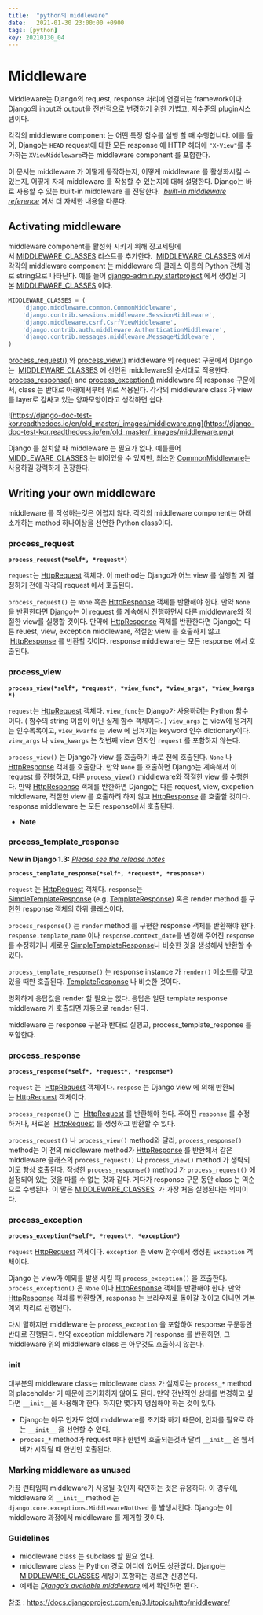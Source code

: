 ```yaml
---
title:  "python의 middleware"
date:   2021-01-30 23:00:00 +0900
tags: [python]
key: 20210130_04
---
```


# Middleware

Middleware는 Django의 request, response 처리에 연결되는 framework이다. Django의 input과 output을 전반적으로 변경하기 위한 가볍고, 저수준의 plugin시스템이다.

각각의 middleware component 는 어떤 특정 함수를 실행 할 때 수행합니다. 예를 들어, Django는 `HEAD` request에 대한 모든 response 에  HTTP 헤더에 `"X-View"`를 추가하는 `XViewMiddleware`라는 middleware component 를 포함한다.

이 문서는 middleware 가 어떻게 동작하는지, 어떻게 middleware 를 활성화시킬 수 있는지, 어떻게 자체 middleware 를 작성할 수 있는지에 대해 설명한다. Django는 바로 사용할 수 있는 built-in middleware 를 전달한다.  *[built-in middleware reference](https://django-doc-test-kor.readthedocs.io/en/old_master/ref/middleware.html)* 에서 더 자세한 내용을 다룬다.

## Activating middleware

middleware component를 활성화 시키기 위해 장고세팅에서 [MIDDLEWARE_CLASSES](https://django-doc-test-kor.readthedocs.io/en/old_master/ref/settings.html#std:setting-MIDDLEWARE_CLASSES) 리스트를 추가한다.  [MIDDLEWARE_CLASSES](https://django-doc-test-kor.readthedocs.io/en/old_master/ref/settings.html#std:setting-MIDDLEWARE_CLASSES) 에서 각각의 middleware component 는 middleware 의 클래스 이름의 Python 전체 경로 string으로 나타난다. 예를 들어 [django-admin.py startproject](https://django-doc-test-kor.readthedocs.io/en/old_master/ref/django-admin.html#django-admin-startproject) 에서 생성된 기본 [MIDDLEWARE_CLASSES](https://django-doc-test-kor.readthedocs.io/en/old_master/ref/settings.html#std:setting-MIDDLEWARE_CLASSES) 이다. 

```python
MIDDLEWARE_CLASSES = (
    'django.middleware.common.CommonMiddleware',
    'django.contrib.sessions.middleware.SessionMiddleware',
    'django.middleware.csrf.CsrfViewMiddleware',
    'django.contrib.auth.middleware.AuthenticationMiddleware',
    'django.contrib.messages.middleware.MessageMiddleware',
)
```

[process_request()](https://django-doc-test-kor.readthedocs.io/en/old_master/topics/http/middleware.html#process_request) 와 [process_view()](https://django-doc-test-kor.readthedocs.io/en/old_master/topics/http/middleware.html#process_view) middleware 의 request 구문에서 Django는  [MIDDLEWARE_CLASSES](https://django-doc-test-kor.readthedocs.io/en/old_master/ref/settings.html#std:setting-MIDDLEWARE_CLASSES) 에 선언된 middleware의 순서대로 적용한다. [process_response()](https://django-doc-test-kor.readthedocs.io/en/old_master/topics/http/middleware.html#process_response) and [process_exception()](https://django-doc-test-kor.readthedocs.io/en/old_master/topics/http/middleware.html#process_exception) middleware 의 response 구문에서, class 는 반대로 아래에서부터 위로 적용된다. 각각의 middleware class 가 view 를 layer로 감싸고 있는 양파모양이라고 생각하면 쉽다.

![https://django-doc-test-kor.readthedocs.io/en/old_master/_images/middleware.png](https://django-doc-test-kor.readthedocs.io/en/old_master/_images/middleware.png)

Django 를 설치할 때 middleware 는 필요가 없다. 예를들어 [MIDDLEWARE_CLASSES](https://django-doc-test-kor.readthedocs.io/en/old_master/ref/settings.html#std:setting-MIDDLEWARE_CLASSES) 는 비어있을 수 있지만, 최소한 [CommonMiddleware](https://django-doc-test-kor.readthedocs.io/en/old_master/ref/middleware.html#django.middleware.common.CommonMiddleware)는 사용하길 강력하게 권장한다.

## Writing your own middleware

middleware 를 작성하는것은 어렵지 않다. 각각의 middleware component는 아래 소개하는 method 하나이상을 선언한 Python class이다.

### **process_request**

**`process_request(*self*, *request*)`**

`request`는 [HttpRequest](https://django-doc-test-kor.readthedocs.io/en/old_master/ref/request-response.html#django.http.HttpRequest) 객체다. 이 method는 Django가 어느 view 를 실행할 지 결정하기 전에 각각의 request 에서 호출된다.

`process_request()` 는 `None` 혹은 [HttpResponse](https://django-doc-test-kor.readthedocs.io/en/old_master/ref/request-response.html#django.http.HttpResponse) 객체를 반환해야 한다. 만약 `None` 을 반환한다면 Django는 이 request 를 계속해서 진행하면서 다른 middleware와 적절한 view를 실행할 것이다. 만약에 [HttpResponse](https://django-doc-test-kor.readthedocs.io/en/old_master/ref/request-response.html#django.http.HttpResponse) 객체를 반환한다면 Django는 다른 reuest, view, exception middleware, 적절한 view 를 호출하지 않고  [HttpResponse](https://django-doc-test-kor.readthedocs.io/en/old_master/ref/request-response.html#django.http.HttpResponse) 를 반환할 것이다. response middleware는 모든 response 에서 호출된다.

### **process_view**

**`process_view(*self*, *request*, *view_func*, *view_args*, *view_kwargs*)`**

`request`는 [HttpRequest](https://django-doc-test-kor.readthedocs.io/en/old_master/ref/request-response.html#django.http.HttpRequest) 객체다. `view_func`는 Django가 사용하려는 Python 함수 이다. ( 함수의 string 이름이 아닌 실제 함수 객체이다. ) `view_args` 는 view에 넘겨지는 인수목록이고, `view_kwarfs` 는 view 에 넘겨지는 keyword 인수 dictionary이다. `view_args` 나 `view_kwargs` 는 첫번째 view 인자인 `request` 를 포함하지 않는다.

`process_view()` 는 Django가 view 를 호출하기 바로 전에 호출된다. `None` 나 [HttpResponse](https://django-doc-test-kor.readthedocs.io/en/old_master/ref/request-response.html#django.http.HttpResponse) 객체를 호출한다. 만약 `None` 를 호출하면 Django는 계속해서 이 request 를 진행하고, 다른 `process_view()` middleware와 적절한 view 를 수행한다. 만약 [HttpResponse](https://django-doc-test-kor.readthedocs.io/en/old_master/ref/request-response.html#django.http.HttpResponse) 객체를 반한하면 Django는 다른 request, view, excpetion middleware, 적절한 view 를 호출하려 하지 않고 [HttpResponse](https://django-doc-test-kor.readthedocs.io/en/old_master/ref/request-response.html#django.http.HttpResponse) 를 호출할 것이다. response middleware 는 모든 response에서 호출된다.

- **Note**

### **process_template_response**

**New in Django 1.3:** *[Please see the release notes](https://django-doc-test-kor.readthedocs.io/en/old_master/releases/1.3.html)*

**`process_template_response(*self*, *request*, *response*)`**

`request` 는 [HttpRequest](https://django-doc-test-kor.readthedocs.io/en/old_master/ref/request-response.html#django.http.HttpRequest) 객체다. `response`는[SimpleTemplateResponse](https://django-doc-test-kor.readthedocs.io/en/old_master/ref/template-response.html#django.template.response.SimpleTemplateResponse) (e.g. [TemplateResponse](https://django-doc-test-kor.readthedocs.io/en/old_master/ref/template-response.html#django.template.response.TemplateResponse)) 혹은 render method 를 구현한 response 객체의 하위 클래스이다.

`process_response()` 는 `render` method 를 구현한 response 객체를 반환해야 한다.  `response.template_name` 이나 `response.context_date`를 변경해 주어진  `response` 를 수정하거나 새로운 [SimpleTemplateResponse](https://django-doc-test-kor.readthedocs.io/en/old_master/ref/template-response.html#django.template.response.SimpleTemplateResponse)나 비슷한 것을 생성해서 반환할 수 있다.

`process_template_response()` 는 response instance 가 `render()` 메소드를 갖고 있을 때만 호출된다. [TemplateResponse](https://django-doc-test-kor.readthedocs.io/en/old_master/ref/template-response.html#django.template.response.TemplateResponse) 나 비슷한 것이다.

명확하게 응답값을 render 할 필요는 없다. 응답은 일단 template response middleware 가 호출되면 자동으로 render 된다.

middleware 는 response 구문과 반대로 실행고, process_template_response 를 포함한다.

### **process_response**

**`process_response(*self*, *request*, *response*)`**

`request` 는  [HttpRequest](https://django-doc-test-kor.readthedocs.io/en/old_master/ref/request-response.html#django.http.HttpRequest) 객체이다. `respose` 는 Django view 에 의해 반환되는 [HttpRequest](https://django-doc-test-kor.readthedocs.io/en/old_master/ref/request-response.html#django.http.HttpRequest) 객체이다.

`process_response()` 는  [HttpRequest](https://django-doc-test-kor.readthedocs.io/en/old_master/ref/request-response.html#django.http.HttpRequest) 를 반환해야 한다. 주어진 `response` 를 수정하거나, 새로운  [HttpRequest](https://django-doc-test-kor.readthedocs.io/en/old_master/ref/request-response.html#django.http.HttpRequest) 를 생성하고 반환할 수 있다.

`process_request()` 나 `process_view()` method와 달리, `process_response()` method는  이 전의 middleware method가 [HttpResponse](https://django-doc-test-kor.readthedocs.io/en/old_master/ref/request-response.html#django.http.HttpResponse) 를 반환해서 같은 middleware 클래스의 `process_request()` 나 `process_view()` method 가 생략되어도 항상 호출된다. 작성한 `process_response()` method 가 `process_request()` 에  설정되어 있는 것을 따를 수 없는 것과 같다. 게다가 response 구문 동안 class 는 역순으로 수행된다. 이 말은 [MIDDLEWARE_CLASSES](https://django-doc-test-kor.readthedocs.io/en/old_master/ref/settings.html#std:setting-MIDDLEWARE_CLASSES)  가 가장 처음 실행된다는 의미이다.

### **process_exception**

**`process_exception(*self*, *request*, *exception*)`**

`request` [HttpRequest](https://django-doc-test-kor.readthedocs.io/en/old_master/ref/request-response.html#django.http.HttpRequest) 객체이다. `exception` 은 view 함수에서 생성된 `Excaption` 객체이다.  

Django 는 view가 예외를 발생 시킬 때 `process_exception()` 을 호출한다. `process_exception()` 은 `None` 이나 [HttpResponse](https://django-doc-test-kor.readthedocs.io/en/old_master/ref/request-response.html#django.http.HttpResponse) 객체를 반환해야 한다. 만약 [HttpResponse](https://django-doc-test-kor.readthedocs.io/en/old_master/ref/request-response.html#django.http.HttpResponse)  객체를 반환할면, response 는 브라우저로 돌아갈 것이고 아니면 기본 예외 처리로 진행된다.

다시 말하지만 middleware 는 `process_exception` 을 포함하여 response 구문동안 반대로 진행된다. 만약 exception middleware 가 response 를 반환하면, 그 middleware 위의 middleware class 는 아무것도 호출하지 않는다.

### **__init__**

대부분의 middleware class는 middleware class 가 실제로는 `process_*` method의 placeholder 기 때문에 초기화하지 않아도 된다. 만약 전반적인 상태를 변경하고 싶다면 `__init__`을 사용해야 한다. 하지만 몇가지 명심해야 하는 것이 있다.

- Django는 아무 인자도 없이 middleware를 초기화 하기 때문에, 인자를 필요로 하는 `__init__` 을 선언할 수 있다.
- `process_*` method가 request 마다 한번씩 호출되는것과 달리 `__init__` 은 웹서버가 시작될 때 한번만 호출된다.

### **Marking middleware as unused**

가끔 런타임때 middleware가 사용될 것인지 확인하는 것은 유용하다. 이 경우에, middleware 의 `__init__` method 는 `django.core.exceptions.MiddlewareNotUsed`  를 발생시킨다. Django는 이 middleware 과정에서 middleware 를 제거할 것이다.

### **Guidelines**

- middleware class 는 subclass 할 필요 없다.
- middleware class 는 Python 경로 어디에 있어도 상관없다. Django는 [MIDDLEWARE_CLASSES](https://django-doc-test-kor.readthedocs.io/en/old_master/ref/settings.html#std:setting-MIDDLEWARE_CLASSES) 세팅이 포함하는 경로만 신경쓴다.
- 예제는 *[Django’s available middleware](https://django-doc-test-kor.readthedocs.io/en/old_master/ref/middleware.html)* 에서 확인하면 된다.

참조 : https://docs.djangoproject.com/en/3.1/topics/http/middleware/